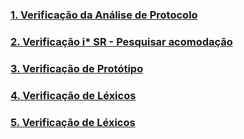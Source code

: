 ### [1. Verificação da Análise de Protocolo](verifica-analise-protocolo/index)

### [2. Verificação i* SR - Pesquisar acomodação](verifica-istar/index)

### [3. Verificação de Protótipo](verifica-prototipo/index)

### [4. Verificação de Léxicos](inspeção_de_lexicos/index)

### [5. Verificação de Léxicos](verifica-prototipo/index)

